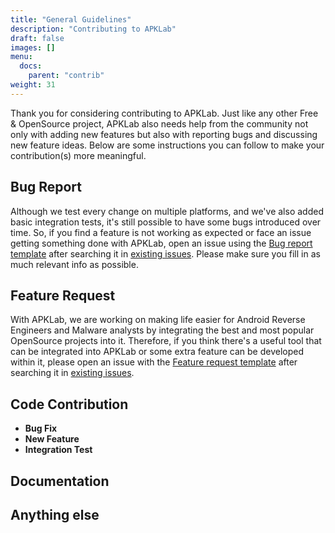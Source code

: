```yaml
---
title: "General Guidelines"
description: "Contributing to APKLab"
draft: false
images: []
menu:
  docs:
    parent: "contrib"
weight: 31
---
```


Thank you for considering contributing to APKLab. Just like any other Free & OpenSource project, APKLab also needs help from the community not only with adding new features but also with reporting bugs and discussing new feature ideas. Below are some instructions you can follow to make your contribution(s) more meaningful.

## Bug Report

Although we test every change on multiple platforms, and we've also added basic integration tests, it's still possible to have some bugs introduced over time. So, if you find a feature is not working as expected or face an issue getting something done with APKLab, open an issue using the [Bug report template](https://github.com/APKLab/APKLab/issues/new?template=bug_report.md) after searching it in [existing issues](https://github.com/APKLab/APKLab/issues). Please make sure you fill in as much relevant info as possible.

## Feature Request

With APKLab, we are working on making life easier for Android Reverse Engineers and Malware analysts by integrating the best and most popular OpenSource projects into it. Therefore, if you think there's a useful tool that can be integrated into APKLab or some extra feature can be developed within it, please open an issue with the [Feature request template](https://github.com/APKLab/APKLab/issues/new?template=feature_request.md) after searching it in [existing issues](https://github.com/APKLab/APKLab/issues).

## Code Contribution
- **Bug Fix**
- **New Feature**
- **Integration Test**

## Documentation


## Anything else
